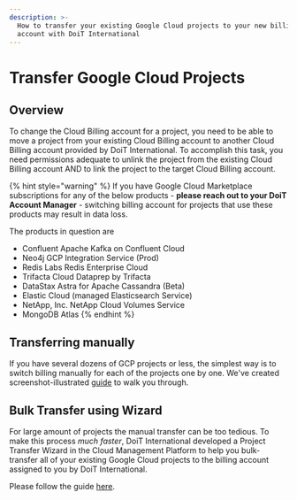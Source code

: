 ```yaml
---
description: >-
  How to transfer your existing Google Cloud projects to your new billing
  account with DoiT International
---
```


# Transfer Google Cloud Projects

## Overview

To change the Cloud Billing account for a project, you need to be able to move a project from your existing Cloud Billing account to another Cloud Billing account provided by DoiT International. To accomplish this task, you need permissions adequate to unlink the project from the existing Cloud Billing account AND to link the project to the target Cloud Billing account.

{% hint style="warning" %}
If you have Google Cloud Marketplace subscriptions for any of the below products - **please reach out to your DoiT Account Manager** - switching billing account for projects that use these products may result in data loss.

The products in question are

* Confluent Apache Kafka on Confluent Cloud
* Neo4j GCP Integration Service \(Prod\)
* Redis Labs Redis Enterprise Cloud
* Trifacta Cloud Dataprep by Trifacta
* DataStax Astra for Apache Cassandra \(Beta\)
* Elastic Cloud \(managed Elasticsearch Service\)
* NetApp, Inc. NetApp Cloud Volumes Service
* MongoDB Atlas
{% endhint %}

## Transferring manually

If you have several dozens of GCP projects or less, the simplest way is to switch billing manually for each of the projects one by one. We've created screenshot-illustrated [guide](transfer-manually.md) to walk you through.

## Bulk Transfer using Wizard

For large amount of projects the manual transfer can be too tedious. To make this process _much faster_, DoiT International developed a Project Transfer Wizard in the Cloud Management Platform to help you bulk-transfer all of your existing Google Cloud projects to the billing account assigned to you by DoiT International.

Please follow the guide [here](bulk-transfer-using-wizard.md).
